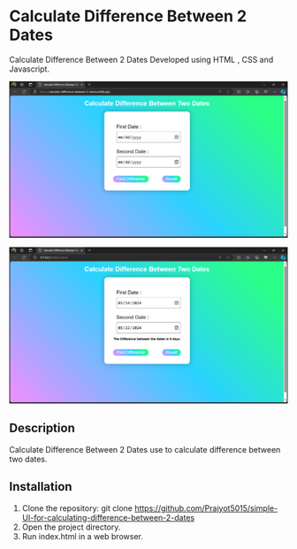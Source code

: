 # Calculate Difference Between 2 Dates

Calculate Difference Between 2 Dates Developed using HTML , CSS and Javascript.


![Screenshot](./png/Screenshot%20(130).png)

![Screenshot](./png/Screenshot%20(125).png)

## Description

Calculate Difference Between 2 Dates use to calculate difference between two dates.

## Installation

1. Clone the repository: git clone https://github.com/Prajyot5015/simple-UI-for-calculating-difference-between-2-dates
2. Open the project directory.
3. Run index.html in a web browser.
